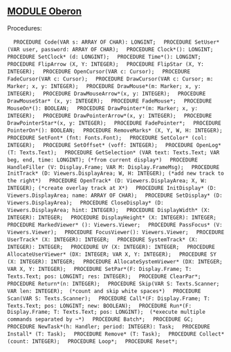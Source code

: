 
## [MODULE Oberon](https://github.com/io-core/Oberon/blob/main/Oberon.Mod)

Procedures:

[](https://github.com/io-core/Oberon/blob/main/Oberon.Mod#L83) `  PROCEDURE Code(VAR s: ARRAY OF CHAR): LONGINT;`
[](https://github.com/io-core/Oberon/blob/main/Oberon.Mod#L95) `  PROCEDURE SetUser* (VAR user, password: ARRAY OF CHAR);`
[](https://github.com/io-core/Oberon/blob/main/Oberon.Mod#L99) `  PROCEDURE Clock*(): LONGINT;`
[](https://github.com/io-core/Oberon/blob/main/Oberon.Mod#L103) `  PROCEDURE SetClock* (d: LONGINT);`
[](https://github.com/io-core/Oberon/blob/main/Oberon.Mod#L107) `  PROCEDURE Time*(): LONGINT;`
[](https://github.com/io-core/Oberon/blob/main/Oberon.Mod#L113) `  PROCEDURE FlipArrow (X, Y: INTEGER);`
[](https://github.com/io-core/Oberon/blob/main/Oberon.Mod#L124) `  PROCEDURE FlipStar (X, Y: INTEGER);`
[](https://github.com/io-core/Oberon/blob/main/Oberon.Mod#L135) `  PROCEDURE OpenCursor(VAR c: Cursor);`
[](https://github.com/io-core/Oberon/blob/main/Oberon.Mod#L139) `  PROCEDURE FadeCursor(VAR c: Cursor);`
[](https://github.com/io-core/Oberon/blob/main/Oberon.Mod#L143) `  PROCEDURE DrawCursor(VAR c: Cursor; m: Marker; x, y: INTEGER);`
[](https://github.com/io-core/Oberon/blob/main/Oberon.Mod#L153) `  PROCEDURE DrawMouse*(m: Marker; x, y: INTEGER);`
[](https://github.com/io-core/Oberon/blob/main/Oberon.Mod#L157) `  PROCEDURE DrawMouseArrow*(x, y: INTEGER);`
[](https://github.com/io-core/Oberon/blob/main/Oberon.Mod#L161) `  PROCEDURE DrawMouseStar* (x, y: INTEGER);`
[](https://github.com/io-core/Oberon/blob/main/Oberon.Mod#L165) `  PROCEDURE FadeMouse*;`
[](https://github.com/io-core/Oberon/blob/main/Oberon.Mod#L169) `  PROCEDURE MouseOn*(): BOOLEAN;`
[](https://github.com/io-core/Oberon/blob/main/Oberon.Mod#L173) `  PROCEDURE DrawPointer*(m: Marker; x, y: INTEGER);`
[](https://github.com/io-core/Oberon/blob/main/Oberon.Mod#L177) `  PROCEDURE DrawPointerArrow*(x, y: INTEGER);`
[](https://github.com/io-core/Oberon/blob/main/Oberon.Mod#L181) `  PROCEDURE DrawPointerStar*(x, y: INTEGER);`
[](https://github.com/io-core/Oberon/blob/main/Oberon.Mod#L185) `  PROCEDURE FadePointer*;`
[](https://github.com/io-core/Oberon/blob/main/Oberon.Mod#L189) `  PROCEDURE PointerOn*(): BOOLEAN;`
[](https://github.com/io-core/Oberon/blob/main/Oberon.Mod#L193) `  PROCEDURE RemoveMarks* (X, Y, W, H: INTEGER);`
[](https://github.com/io-core/Oberon/blob/main/Oberon.Mod#L205) `  PROCEDURE SetFont* (fnt: Fonts.Font);`
[](https://github.com/io-core/Oberon/blob/main/Oberon.Mod#L209) `  PROCEDURE SetColor* (col: INTEGER);`
[](https://github.com/io-core/Oberon/blob/main/Oberon.Mod#L213) `  PROCEDURE SetOffset* (voff: INTEGER);`
[](https://github.com/io-core/Oberon/blob/main/Oberon.Mod#L219) `  PROCEDURE OpenLog* (T: Texts.Text);`
[](https://github.com/io-core/Oberon/blob/main/Oberon.Mod#L223) `  PROCEDURE GetSelection* (VAR text: Texts.Text; VAR beg, end, time: LONGINT); (*from current display*)`
[](https://github.com/io-core/Oberon/blob/main/Oberon.Mod#L231) `  PROCEDURE HandleFiller (V: Display.Frame; VAR M: Display.FrameMsg);`
[](https://github.com/io-core/Oberon/blob/main/Oberon.Mod#L250) `  PROCEDURE InitTrack* (D: Viewers.DisplayArea; W, H: INTEGER); (*add new track to the right*)`
[](https://github.com/io-core/Oberon/blob/main/Oberon.Mod#L255) `  PROCEDURE OpenTrack* (D: Viewers.DisplayArea; X, W: INTEGER); (*create overlay track at X*)`
[](https://github.com/io-core/Oberon/blob/main/Oberon.Mod#L260) `  PROCEDURE InitDisplay* (D: Viewers.DisplayArea; name: ARRAY OF CHAR);`
[](https://github.com/io-core/Oberon/blob/main/Oberon.Mod#L266) `  PROCEDURE SetDisplay* (D: Viewers.DisplayArea);`
[](https://github.com/io-core/Oberon/blob/main/Oberon.Mod#L270) `  PROCEDURE CloseDisplay* (D: Viewers.DisplayArea; hint: INTEGER);`
[](https://github.com/io-core/Oberon/blob/main/Oberon.Mod#L276) `  PROCEDURE DisplayWidth* (X: INTEGER): INTEGER;`
[](https://github.com/io-core/Oberon/blob/main/Oberon.Mod#L280) `  PROCEDURE DisplayHeight* (X: INTEGER): INTEGER;`
[](https://github.com/io-core/Oberon/blob/main/Oberon.Mod#L284) `  PROCEDURE MarkedViewer* (): Viewers.Viewer;`
[](https://github.com/io-core/Oberon/blob/main/Oberon.Mod#L288) `  PROCEDURE PassFocus* (V: Viewers.Viewer);`
[](https://github.com/io-core/Oberon/blob/main/Oberon.Mod#L297) `  PROCEDURE FocusViewer(): Viewers.Viewer;`
[](https://github.com/io-core/Oberon/blob/main/Oberon.Mod#L303) `  PROCEDURE UserTrack* (X: INTEGER): INTEGER;`
[](https://github.com/io-core/Oberon/blob/main/Oberon.Mod#L307) `  PROCEDURE SystemTrack* (X: INTEGER): INTEGER;`
[](https://github.com/io-core/Oberon/blob/main/Oberon.Mod#L311) `  PROCEDURE UY (X: INTEGER): INTEGER;`
[](https://github.com/io-core/Oberon/blob/main/Oberon.Mod#L319) `  PROCEDURE AllocateUserViewer* (DX: INTEGER; VAR X, Y: INTEGER);`
[](https://github.com/io-core/Oberon/blob/main/Oberon.Mod#L326) `  PROCEDURE SY (X: INTEGER): INTEGER;`
[](https://github.com/io-core/Oberon/blob/main/Oberon.Mod#L340) `  PROCEDURE AllocateSystemViewer* (DX: INTEGER; VAR X, Y: INTEGER);`
[](https://github.com/io-core/Oberon/blob/main/Oberon.Mod#L349) `  PROCEDURE SetPar*(F: Display.Frame; T: Texts.Text; pos: LONGINT; res: INTEGER);`
[](https://github.com/io-core/Oberon/blob/main/Oberon.Mod#L353) `  PROCEDURE ClearPar*;`
[](https://github.com/io-core/Oberon/blob/main/Oberon.Mod#L357) `  PROCEDURE Return*(n: INTEGER);`
[](https://github.com/io-core/Oberon/blob/main/Oberon.Mod#L361) `  PROCEDURE Skip(VAR S: Texts.Scanner; VAR len: INTEGER);  (*count and skip white spaces*)`
[](https://github.com/io-core/Oberon/blob/main/Oberon.Mod#L371) `  PROCEDURE Scan(VAR S: Texts.Scanner);`
[](https://github.com/io-core/Oberon/blob/main/Oberon.Mod#L383) `  PROCEDURE Call*(F: Display.Frame; T: Texts.Text; pos: LONGINT; new: BOOLEAN);`
[](https://github.com/io-core/Oberon/blob/main/Oberon.Mod#L405) `  PROCEDURE Run*(F: Display.Frame; T: Texts.Text; pos: LONGINT);  (*execute multiple commands separated by ~*)`
[](https://github.com/io-core/Oberon/blob/main/Oberon.Mod#L420) `  PROCEDURE Batch*;`
[](https://github.com/io-core/Oberon/blob/main/Oberon.Mod#L426) `  PROCEDURE GC;`
[](https://github.com/io-core/Oberon/blob/main/Oberon.Mod#L443) `  PROCEDURE NewTask*(h: Handler; period: INTEGER): Task;`
[](https://github.com/io-core/Oberon/blob/main/Oberon.Mod#L448) `  PROCEDURE Install* (T: Task);`
[](https://github.com/io-core/Oberon/blob/main/Oberon.Mod#L455) `  PROCEDURE Remove* (T: Task);`
[](https://github.com/io-core/Oberon/blob/main/Oberon.Mod#L464) `  PROCEDURE Collect* (count: INTEGER);`
[](https://github.com/io-core/Oberon/blob/main/Oberon.Mod#L468) `  PROCEDURE Loop*;`
[](https://github.com/io-core/Oberon/blob/main/Oberon.Mod#L501) `  PROCEDURE Reset*;`

